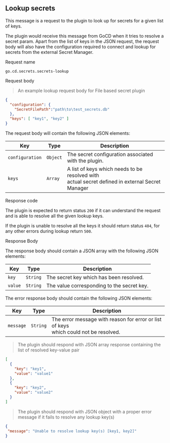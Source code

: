 ## Lookup secrets

This message is a request to the plugin to look up for secrets for a given list of keys.

The plugin would receive this message from GoCD when it tries to resolve a secret param. Apart from the list of keys in the JSON request, the request body will also have the configuration required to connect and lookup for secrets from the external Secret Manager.

<p class='request-name-heading'>Request name</p>

`go.cd.secrets.secrets-lookup`

<p class='request-body-heading'>Request body</p>

> An example lookup request body for File based secret plugin

```json
{
  "configuration": {
    "SecretFilePath":"path\to\test_secrets.db"
  },
  "keys": [ "key1", "key2" ]
}
```

<p class='attributes-table-follows'></p>

The request body will contain the following JSON elements:

| Key             | Type     | Description                                                                                      |
|-----------------|----------|--------------------------------------------------------------------------------------------------|
| `configuration` | `Object` | The secret configuration associated with the plugin.                                             |
| `keys`          | `Array`  | A list of keys which needs to be resolved with <br/> actual secret defined in external Secret Manager  |


<p class='response-code-heading'>Response code</p>

The plugin is expected to return status `200` if it can understand the request and is able to resolve all the given lookup keys.

If the plugin is unable to resolve all the keys it should return status `404`, for any other errors during lookup return `500`.

<p class='response-body-heading'>Response Body</p>

The response body should contain a JSON array with the following JSON elements:

| Key     | Type     | Description                                |
|---------|----------|--------------------------------------------|
| `key`   | `String` | The secret key which has been resolved.    |
| `value` | `String` | The value corresponding to the secret key. |


The error response body should contain the following JSON elements:

| Key       | Type     | Description                                                                          |
|-----------|----------|--------------------------------------------------------------------------------------|
| `message` | `String` | The error message with reason for error or list of keys<br/> which could not be resolved. |

> The plugin should respond with JSON array response containing the list of resolved key-value pair

```json
[
  {
    "key": "key1",
    "value": "value1"
  },
  {
    "key": "key2",
    "value": "value2"
  }
]
```

> The plugin should respond with JSON object with a proper error message if it fails to resolve any lookup key(s)

```json
{
 "message": "Unable to resolve lookup key(s) [key1, key2]"
}
```
